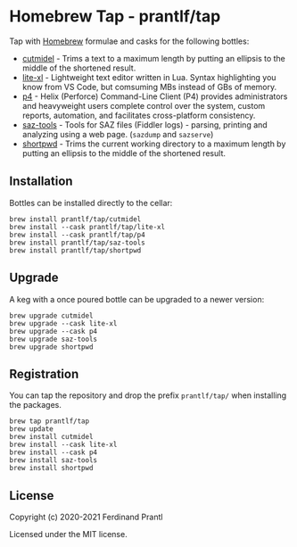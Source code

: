 # Homebrew Tap - prantlf/tap

Tap with [Homebrew] formulae and casks for the following bottles:

* [cutmidel] - Trims a text to a maximum length by putting an ellipsis to the middle of the shortened result.
* [lite-xl] - Lightweight text editor written in Lua. Syntax highlighting you know from VS Code, but comsuming MBs instead of GBs of memory.
* [p4] - Helix (Perforce) Command-Line Client (P4) provides administrators and heavyweight users complete control over the system, custom reports, automation, and facilitates cross-platform consistency.
* [saz-tools] - Tools for SAZ files (Fiddler logs) - parsing, printing and analyzing using a web page. (`sazdump` and `sazserve`) 
* [shortpwd] - Trims the current working directory to a maximum length by putting an ellipsis to the middle of the shortened result.

## Installation

Bottles can be installed directly to the cellar:

    brew install prantlf/tap/cutmidel
    brew install --cask prantlf/tap/lite-xl
    brew install --cask prantlf/tap/p4
    brew install prantlf/tap/saz-tools
    brew install prantlf/tap/shortpwd

## Upgrade

A keg with a once poured bottle can be upgraded to a newer version:

    brew upgrade cutmidel
    brew upgrade --cask lite-xl
    brew upgrade --cask p4
    brew upgrade saz-tools
    brew upgrade shortpwd

## Registration

You can tap the repository and drop the prefix `prantlf/tap/` when installing the packages.

    brew tap prantlf/tap
    brew update
    brew install cutmidel
    brew install --cask lite-xl
    brew install --cask p4
    brew install saz-tools
    brew install shortpwd

## License

Copyright (c) 2020-2021 Ferdinand Prantl

Licensed under the MIT license.

[Homebrew]: https://brew.sh/
[cutmidel]: https://github.com/prantlf/cutmidel
[lite-xl]: https://github.com/franko/lite-xl#readme
[p4]: https://www.perforce.com/products/helix-core-apps/command-line-client
[saz-tools]: https://github.com/prantlf/saz-tools
[shortpwd]: https://github.com/prantlf/shortpwd
